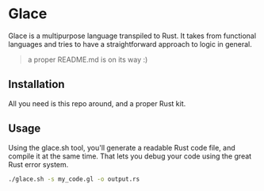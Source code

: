 
# Glace

Glace is a multipurpose language transpiled to Rust. It takes from functional languages and tries to have a straightforward approach to logic in general.

> a proper README.md is on its way :)

## Installation

All you need is this repo around, and a proper Rust kit.

## Usage

Using the glace.sh tool, you'll generate a readable Rust code file, and compile it at the same time. That lets you debug your code using the great Rust error system.

```bash
./glace.sh -s my_code.gl -o output.rs
```
